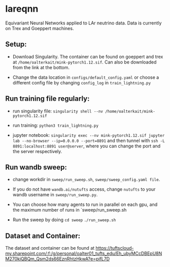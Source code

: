 # lareqnn
Equivariant Neural Networks applied to LAr neutrino data.
Data is currently on Trex and Goeppert machines.

## Setup:

 - Download Singularity. The container
can be found on goeppert and trex at `/home/oalterkait/mink-pytorch1.12.sif`. Can also be downloaded from the link at the bottom.

 - Change the data location in `configs/default_config.yaml` or choose a different config file by changing `config_log` in `train_lightning.py`

## Run training file regularly:


 - run singularity file:
`singularity shell --nv /home/oalterkait/mink-pytorch1.12.sif`

 - run training: 
`python3 train_lightning.py`

- jupyter notebook: `singularity exec --nv mink-pytorch1.12.sif jupyter lab --no-browser --ip=0.0.0.0 --port=8891` and then tunnel with `ssh -L 8891:localhost:8891 user@server`, where you can change the port and the server respectively.

## Run wandb sweep:
 - change workdir in `sweep/run_sweep.sh`, `sweep/sweep_config.yaml file`.

 - If you do not have `wandb.ai/nutufts` access, change `nutufts` to your wandb username in `sweep/run_sweep.py`.

 - You can choose how many agents to run in parallel on each gpu, and the maximum number of runs in `sweep/run_sweep.sh

 - Run the sweep by doing
`cd sweep`
`./run_sweep.sh`

## Dataset and Container:
The dataset and container can be found at 
https://tuftscloud-my.sharepoint.com/:f:/g/personal/oalter01_tufts_edu/Eh_ubyMCcDBEpU8NM270kiQBQm_Qsm2ds66EznRhtzHkwA?e=pifL7D